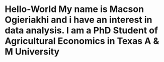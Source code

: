 # Hello-World My name is Macson Ogieriakhi and i have an interest in data analysis. I am a PhD Student of Agricultural Economics in Texas A & M University
